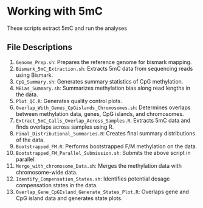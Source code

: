 # Working with 5mC

These scripts extract 5mC and run the analyses 

## File Descriptions

1. `Genome_Prep.sh`: Prepares the reference genome for bismark mapping.
2. `Bismark_5mC_Extraction.sh`: Extracts 5mC data from sequencing reads using Bismark.
3. `CpG_Summary.sh`: Generates summary statistics of CpG methylation.
4. `MBias_Summary.sh`: Summarizes methylation bias along read lengths in the data.
5. `Plot_QC.R`: Generates quality control plots.
6. `Overlap_With_Genes_CpGislands_Chromosomes.sh`: Determines overlaps between methylation data, genes, CpG islands, and chromosomes.
7. `Extract_5mC_Calls_Overlap_Across_Samples.R`: Extracts 5mC data and finds overlaps across samples using R.
8. `Final_Distributional_Summaries.R`: Creates final summary distributions of the data.
9. `Bootstrapped_FM.R`: Performs bootstrapped F/M methylation on the data.
10. `Bootstrapped_FM_Parallel_Submission.sh`: Submits the above script in parallel.
11. `Merge_with_chromosome_Data.sh`: Merges the methylation data with chromosome-wide data.
12. `Identify_Compensation_States.sh`: Identifies potential dosage compensation states in the data.
13. `Overlap_Gene_CpGIsland_Generate_States_Plot.R`: Overlaps gene and CpG island data and generates state plots.

